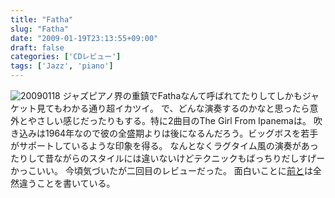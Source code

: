 ```yaml
---
title: "Fatha"
slug: "Fatha"
date: "2009-01-19T23:13:55+09:00"
draft: false
categories: ['CDレビュー']
tags: ['Jazz', 'piano']
---
```

![20090118](/wp-content/uploads/2009/01/20090118.jpg) ジャズピアノ界の重鎮でFathaなんて呼ばれてたりしてしかもジャケット見てもわかる通り超イカツイ。 で、どんな演奏するのかなと思ったら意外とやさしい感じだったりもする。特に2曲目のThe Girl From Ipanemaは。 吹き込みは1964年なので彼の全盛期よりは後になるんだろう。ビッグボスを若手がサポートしているような印象を得る。 なんとなくラグタイム風の演奏があったりして昔ながらのスタイルには違いないけどテクニックもばっちりだしすげーかっこいい。  今頃気づいたが二回目のレビューだった。 面白いことに[前と](http://blog.buta7.com/2005/05/16/271/)は全然違うことを書いている。
